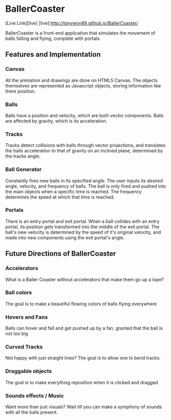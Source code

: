 # BallerCoaster
[Live Link][live]
[live]:http://tonywon89.github.io/BallerCoaster/

BallerCoaster is a front-end application that simulates the movement of balls falling and flying, complete with portals.

## Features and Implementation

### Canvas
All the animation and drawings are done on HTML5 Canvas. The objects themselves are represented as Javascript objects, storing information like there position.

### Balls
Balls have a position and velocity, which are both vector components. Balls are affected by gravity, which is its acceleration.

### Tracks
Tracks detect collisions with balls through vector projections, and translates the balls acceleration to that of gravity on an inclined plane, determined by the tracks angle.

### Ball Generator
Constantly fires new balls in its specified angle. The user inputs its desired angle, velocity, and frequency of balls. The ball is only fired and pushed into the main objects when a specific time is reached. The frequency determines the speed at which that time is reached.

### Portals
There is an entry portal and exit portal. When a ball collides with an entry portal, its position gets transformed into the middle of the exit portal. The ball's new velocity is determined by the speed of it's original velocity, and made into new components using the exit portal's angle.

## Future Directions of BallerCoaster

### Accelerators
What is a Baller Coaster without accelerators that make them go up a lope?

### Ball colors
The goal is to make a beautiful flowing colors of balls flying everywhere

### Hovers and Fans
Balls can hover and fall and get pushed up by a fan, granted that the ball is not too big

### Curved Tracks
Not happy with just straight lines? The goal is to allow one to bend tracks.

### Draggable objects
The goal is to make everything reposition when it is clicked and dragged

### Sounds effects / Music
Want more than just visuals? Wait till you can make a symphony of sounds with all the balls present. 
